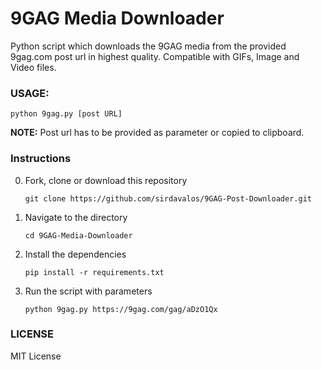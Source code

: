 # 9GAG Media Downloader

Python script which downloads the 9GAG media from the provided 9gag.com post url in highest quality.
Compatible with GIFs, Image and Video files.

### USAGE:
`python 9gag.py [post URL]`

**NOTE:** Post url has to be provided as parameter or copied to clipboard.

### Instructions

0. Fork, clone or download this repository

    `git clone https://github.com/sirdavalos/9GAG-Post-Downloader.git`

1. Navigate to the directory

    `cd 9GAG-Media-Downloader`

2. Install the dependencies

    `pip install -r requirements.txt`

3. Run the script with parameters

    `python 9gag.py https://9gag.com/gag/aDzO1Qx`

### LICENSE

MIT License